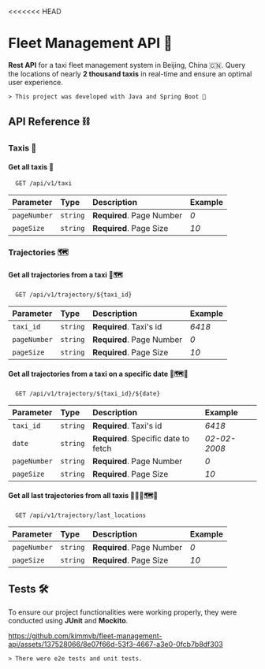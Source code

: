 <<<<<<< HEAD

# Fleet Management API 🚖

**Rest API** for a taxi fleet management system in Beijing, China 🇨🇳. Query the locations of nearly **2 thousand taxis** in real-time and ensure an optimal user experience.

    > This project was developed with Java and Spring Boot 🍵




## API Reference ⛓️

### Taxis 🚖

#### Get all taxis 🚕

```http
  GET /api/v1/taxi
```

| Parameter    | Type     | Description               | Example |
|:-------------|:---------|:--------------------------|:--------|
| `pageNumber` | `string` | **Required**. Page Number | *0*     |
| `pageSize`   | `string` | **Required**. Page Size   | *10*    |

### Trajectories 🗺️

#### Get all trajectories from a taxi 🚖🗺️

```http
  GET /api/v1/trajectory/${taxi_id}
```
| Parameter    | Type     | Description               | Example |
|:-------------|:---------|:--------------------------|:--------|
| `taxi_id`    | `string` | **Required**. Taxi's id   | *6418*  |
| `pageNumber` | `string` | **Required**. Page Number | *0*     |
| `pageSize`   | `string` | **Required**. Page Size   | *10*    |

#### Get all trajectories from a taxi on a specific date 🚖🗺️📅

```http
  GET /api/v1/trajectory/${taxi_id}/${date}
```
| Parameter    | Type     | Description                          | Example      |
|:-------------|:---------|:-------------------------------------|:-------------|
| `taxi_id`    | `string` | **Required**. Taxi's id              | *6418*       |
| `date`       | `string` | **Required**. Specific date to fetch | *02-02-2008* |
| `pageNumber` | `string` | **Required**. Page Number            | *0*          |
| `pageSize`   | `string` | **Required**. Page Size              | *10*         |

#### Get all last trajectories from all taxis 🚖🚖🚖🗺️📌

```http
  GET /api/v1/trajectory/last_locations
```
| Parameter    | Type     | Description               | Example |
|:-------------|:---------|:--------------------------|:--------|
| `pageNumber` | `string` | **Required**. Page Number | *0*     |
| `pageSize`   | `string` | **Required**. Page Size   | *10*    |



## Tests 🛠️

To ensure our project functionalities were working properly, they were conducted using **JUnit** and **Mockito**.


https://github.com/kimmvb/fleet-management-api/assets/137528066/8e07f66d-53f3-4667-a3e0-0fcb7b8df303


    > There were e2e tests and unit tests. 

